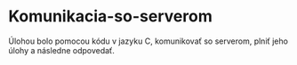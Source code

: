 # Komunikacia-so-serverom

Úlohou bolo pomocou kódu v jazyku C, komunikovať so serverom, plniť jeho úlohy a následne odpovedať.
